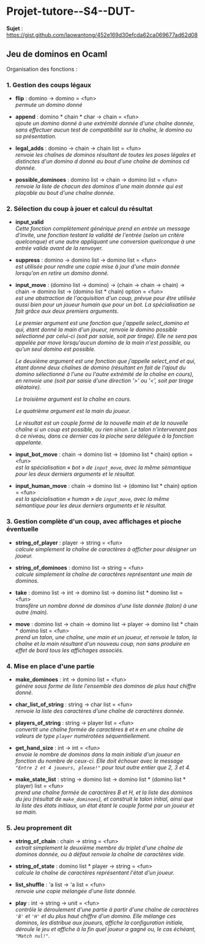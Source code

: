 # Projet-tutore--S4--DUT-
**Sujet** : https://gist.github.com/laowantong/452e169d30efcda62ca069677ad62d08
## Jeu de dominos en Ocaml

Organisation des fonctions :

### 1. Gestion des coups légaux
- **flip** : domino -> domino = \<fun>  
    *permute un domino donné*  

- **append** : domino * chain * char -> chain = \<fun>  
*ajoute un domino donné à une extrémité donnée d'une chaîne donnée, sans effectuer aucun test de compatibilité sur la chaîne, le domino ou sa présentation.*  

- **legal_adds** : domino -> chain -> chain list = \<fun>  
*renvoie les chaînes de dominos résultant de toutes les poses légales et distinctes d'un domino d donné au bout d'une chaîne de dominos cd donnée.*  

- **possible_dominoes** : domino list -> chain -> domino list = \<fun>  
*renvoie la liste de chacun des dominos d'une main donnée qui est plaçable au bout d'une chaîne donnée.*

### 2. Sélection du coup à jouer et calcul du résultat
- **input_valid**  
*Cette fonction complètement générique prend en entrée un message d'invite, une fonction testant la validité de l'entrée (selon un critère quelconque) et une autre appliquant une conversion quelconque à une entrée valide avant de la renvoyer.*  

- **suppress** : domino -> domino list -> domino list = \<fun>  
*est utilisée pour rendre une copie mise à jour d'une main donnée lorsqu'on en retire un domino donné.*  

- **input_move** :
  (domino list -> domino) ->
  (chain -> chain -> chain) ->
  chain -> domino list -> (domino list * chain) option = \<fun>  
  *est une abstraction de l'acquisition d'un coup, prévue pour être utilisée aussi bien pour un joueur humain que pour un bot. La spécialisation se fait grâce aux deux premiers arguments.*    

  *Le premier argument est une fonction que j'appelle select_domino et qui, étant donné la main d'un joueur, renvoie le domino possible sélectionné par celui-ci (soit par saisie, soit par tirage). Elle ne sera pas appelée par move lorsqu'aucun domino de la main n'est possible, ou qu'un seul domino est possible.*  

  *Le deuxième argument est une fonction que j'appelle select_end et qui, étant donné deux chaînes de domino (résultant en fait de l'ajout du domino sélectionné à l'une ou l'autre extrémité de la chaîne en cours), en renvoie une (soit par saisie d'une direction '>' ou '<', soit par tirage aléatoire).*  

  *Le troisième argument est la chaîne en cours.*   

  *Le quatrième argument est la main du joueur.*  

  *Le résultat est un couple formé de la nouvelle main et de la nouvelle chaîne si un coup est possible, ou rien sinon. Le talon n'intervenant pas à ce niveau, dans ce dernier cas la pioche sera déléguée à la fonction appelante.*  


- **input_bot_move** : chain -> domino list -> (domino list * chain) option = \<fun>  
*est la spécialisation « bot » de `input_move`, avec la même sémantique pour les deux derniers arguments et le résultat.*  

- **input_human_move** : chain -> domino list -> (domino list * chain) option = \<fun>  
*est la spécialisation « human » de `input_move`, avec la même sémantique pour les deux derniers arguments et le résultat.*  


### 3. Gestion complète d'un coup, avec affichages et pioche éventuelle
- **string_of_player** : player -> string = \<fun>  
*calcule simplement la chaîne de caractères à afficher pour désigner un joueur.*  

- **string_of_dominoes** : domino list -> string = \<fun>  
*calcule simplement la chaîne de caractères représentant une main de dominos.*  

- **take** : domino list -> int -> domino list -> domino list * domino list = \<fun>  
*transfère un nombre donné de dominos d'une liste donnée (talon) à une autre (main).*  

- **move** :
  domino list ->
  chain ->
  domino list ->
  player ->
  domino list * chain * domino list = \<fun>  
  *prend un talon, une chaîne, une main et un joueur, et renvoie le talon, la chaîne et la main résultant d'un nouveau coup, non sans produire en effet de bord tous les affichages associés.*  


### 4. Mise en place d'une partie
- **make_dominoes** : int -> domino list = \<fun>  
*génère sous forme de liste l'ensemble des dominos de plus haut chiffre donné.*  

- **char_list_of_string** : string -> char list = \<fun>  
*renvoie la liste des caractères d'une chaîne de caractères donnée.*  

- **players_of_string** : string -> player list = \<fun>  
*convertit une chaîne formée de caractères ``B`` et ``H`` en une chaîne de valeurs de type ``player`` numérotées séquentiellement.*  

- **get_hand_size** : int -> int = \<fun>  
*envoie le nombre de dominos dans la main initiale d'un joueur en fonction du nombre de ceux-ci. Elle doit échouer avec le message ``"Entre 2 et 4 joueurs, please!"`` pour tout autre entier que 2, 3 et 4.*  

- **make_state_list** : string -> domino list -> domino list * (domino list * player) list = \<fun>  
*prend une chaîne formée de caractères B et H, et la liste des dominos du jeu (résultat de ``make_dominoes``), et construit le talon initial, ainsi que la liste des états initiaux, un état étant le couple formé par un joueur et sa main.*  


### 5. Jeu proprement dit
- **string_of_chain** : chain -> string = \<fun>  
*extrait simplement le deuxième membre du triplet d'une chaîne de dominos donnée, ou à défaut renvoie la chaîne de caractères vide.*  

- **string_of_state** : domino list * player -> string = \<fun>  
*calcule la chaîne de caractères représentant l'état d'un joueur.* 

- **list_shuffle** : 'a list -> 'a list = \<fun>  
*renvoie une copie mélangée d'une liste donnée.*  

- **play** : int -> string -> unit = \<fun>  
*contrôle le déroulement d'une partie à partir d'une chaîne de caractères `'B'` et `'H'` et du plus haut chiffre d'un domino. Elle mélange ces dominos, les distribue aux joueurs, affiche la configuration initiale, déroule le jeu et affiche à la fin quel joueur a gagné ou, le cas échéant, ``"Match nul!"``.*
